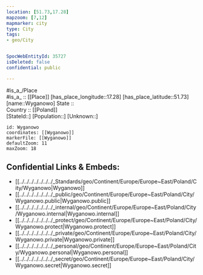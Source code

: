 ```yaml
---
location: [51.73,17.28] 
mapzoom: [7,12] 
mapmarker: city 
type: City
tags:
- geo/City


SpocWebEntityId: 35727
isDeleted: false
confidential: public

---
```

#is_a_/Place  
#is_a_ :: [[Place]] 
[has_place_longitude::17.28] 
[has_place_latitude::51.73] 
[name::Wyganowo] 
State ::  
Country :: [[Poland]]  
[StateId::] 
[Population::] 
[Unknown::] 


```leaflet
id: Wyganowo
coordinates: [[Wyganowo]] 
markerFile: [[Wyganowo]] 
defaultZoom: 11 
maxZoom: 18
```


## Confidential Links & Embeds: 
- [[../../../../../../../_Standards/geo/Continent/Europe/Europe~East/Poland/City/Wyganowo|Wyganowo]] 
- [[../../../../../../../_public/geo/Continent/Europe/Europe~East/Poland/City/Wyganowo.public|Wyganowo.public]] 
- [[../../../../../../../_internal/geo/Continent/Europe/Europe~East/Poland/City/Wyganowo.internal|Wyganowo.internal]] 
- [[../../../../../../../_protect/geo/Continent/Europe/Europe~East/Poland/City/Wyganowo.protect|Wyganowo.protect]] 
- [[../../../../../../../_private/geo/Continent/Europe/Europe~East/Poland/City/Wyganowo.private|Wyganowo.private]] 
- [[../../../../../../../_personal/geo/Continent/Europe/Europe~East/Poland/City/Wyganowo.personal|Wyganowo.personal]] 
- [[../../../../../../../_secret/geo/Continent/Europe/Europe~East/Poland/City/Wyganowo.secret|Wyganowo.secret]] 
